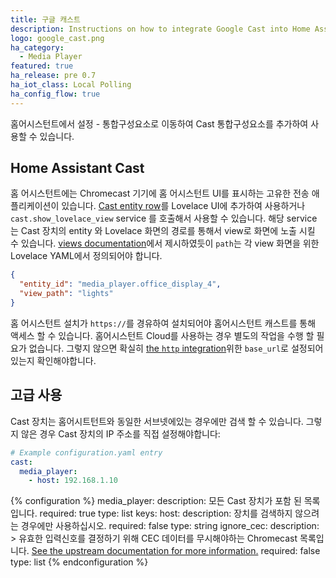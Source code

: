 ```yaml
---
title: 구글 캐스트
description: Instructions on how to integrate Google Cast into Home Assistant.
logo: google_cast.png
ha_category:
  - Media Player
featured: true
ha_release: pre 0.7
ha_iot_class: Local Polling
ha_config_flow: true
---
```


홈어시스턴트에서 설정 - 통합구성요소로 이동하여 Cast 통합구성요소를 추가하여 사용할 수 있습니다.

## Home Assistant Cast

홈 어시스턴트에는 Chromecast 기기에 홈 어시스턴트 UI를 표시하는 고유한 전송 애플리케이션이 있습니다.  [Cast entity row](/lovelace/entities/#cast)를 Lovelace UI에 추가하여 사용하거나 `cast.show_lovelace_view` service 를 호출해서 사용할 수 있습니다. 해당 service 는 Cast 장치의 entity 와 Lovelace 화면의 경로를 통해서 view로 화면에 노출 시킬 수 있습니다. [views documentation](/lovelace/views/#path)에서 제시하였듯이 `path`는 각 view 화면을 위한 Lovelace YAML에서 정의되어야 합니다.  


```json
{
  "entity_id": "media_player.office_display_4",
  "view_path": "lights"
}
```

홈 어시스턴트 설치가 `https://`를 경유하여 설치되어야 홈어시스턴트 캐스트를 통해 액세스 할 수 있습니다.  홈어시스턴트 Cloud를 사용하는 경우 별도의 작업을 수행 할 필요가 없습니다. 그렇지 않으면 확실히 [the `http` integration](/integrations/http/)위한 `base_url`로 설정되어있는지 확인해야합니다.

## 고급 사용

Cast 장치는 홈어시트턴트와 동일한 서브넷에있는 경우에만 검색 할 수 있습니다. 그렇지 않은 경우 Cast 장치의 IP 주소를 직접 설정해야합니다:

```yaml
# Example configuration.yaml entry
cast:
  media_player:
    - host: 192.168.1.10
```

{% configuration %}
media_player:
  description: 모든 Cast 장치가 포함 된 목록입니다.
  required: true
  type: list
  keys:
    host:
      description: 장치를 검색하지 않으려는 경우에만 사용하십시오.
      required: false
      type: string
    ignore_cec:
      description: >
        유효한 입력신호를 결정하기 위해 CEC 데이터를 무시해야하는 Chromecast 목록입니다. [See the upstream documentation for more information.](https://github.com/balloob/pychromecast#ignoring-cec-data)
      required: false
      type: list
{% endconfiguration %}
